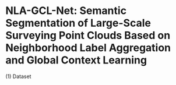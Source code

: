 # NLA-GCL-Net: Semantic Segmentation of Large-Scale Surveying Point Clouds Based on Neighborhood Label Aggregation and Global Context Learning
(1) Dataset
